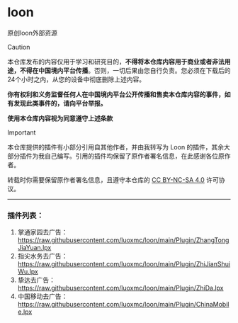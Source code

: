 # loon
原创loon外部资源

> [!CAUTION]
> 本仓库发布的内容仅用于学习和研究目的，**不得将本仓库内容用于商业或者非法用途，不得在中国境内平台传播**。否则，一切后果由您自行负责。您必须在下载后的24个小时之内，从您的设备中彻底删除上述内容。
> 
> **你有权利和义务监督任何人在中国境内平台公开传播和售卖本仓库内容的事件，如有发现此类事件的，请向平台举报。**
>
> **使用本仓库内容视为同意遵守上述条款**

> [!IMPORTANT]
> 本仓库提供的插件有小部分引用自其他作者，并由我转写为 Loon 的插件，其余大部分插件为我自己编写。引用的插件均保留了原作者署名信息，在此感谢各位原作者。
> 
> 转载时你需要保留原作者署名信息，且遵守本仓库的 [CC BY-NC-SA 4.0](LICENSE) 许可协议。

------

### 插件列表：
1. 掌通家园去广告：https://raw.githubusercontent.com/luoxmc/loon/main/Plugin/ZhangTongJiaYuan.lpx
2. 指尖水务去广告：https://raw.githubusercontent.com/luoxmc/loon/main/Plugin/ZhiJianShuiWu.lpx
3. 挚达去广告：https://raw.githubusercontent.com/luoxmc/loon/main/Plugin/ZhiDa.lpx
4. 中国移动去广告：https://raw.githubusercontent.com/luoxmc/loon/main/Plugin/ChinaMobile.lpx


